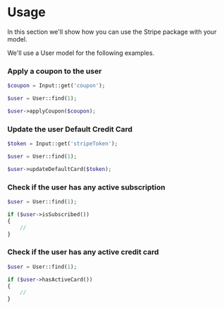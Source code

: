 # Usage

In this section we'll show how you can use the Stripe package with your model.

We'll use a User model for the following examples.

### Apply a coupon to the user

```php
$coupon = Input::get('coupon');

$user = User::find(1);

$user->applyCoupon($coupon);
```

### Update the user Default Credit Card

```php
$token = Input::get('stripeToken');

$user = User::find(1);

$user->updateDefaultCard($token);
```

### Check if the user has any active subscription

```php
$user = User::find(1);

if ($user->isSubscribed())
{
	//
}
```

### Check if the user has any active credit card

```php
$user = User::find(1);

if ($user->hasActiveCard())
{
	//
}
```
